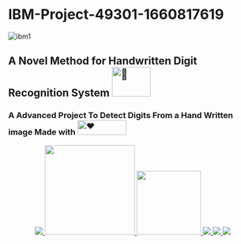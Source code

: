 # IBM-Project-49301-1660817619
![ibm1](https://pngimg.com/uploads/ibm/ibm_PNG19659.png)
<h2 align="left">A Novel Method for Handwritten Digit Recognition System
 <a href="https://github.com/IBM-EPBL/IBM-Project-49301-1660817619.git" target="_blank"><picture>
  <source srcset="https://media0.giphy.com/media/xTcnSWYZvafyhEACBO/giphy.gif?cid=ecf05e47yz09c9218xcionibc4qx8dqe2fytptt720a1d9uh&rid=giphy.gif&ct=g" type="image/webp">
  <img src="https://media0.giphy.com/media/xTcnSWYZvafyhEACBO/giphy.gif?cid=ecf05e47yz09c9218xcionibc4qx8dqe2fytptt720a1d9uh&rid=giphy.gif&ct=g" alt="️📝" width="78" height="60">
</picture></a></h2>

<h3 align="left">  A Advanced Project To Detect Digits From a Hand  Written image  Made with  <picture>
  <source srcset="https://media.giphy.com/media/eH9sawQbajAQM/giphy.gif" type="image/webp">
  <img src="https://media.giphy.com/media/eH9sawQbajAQM/giphy.gif" alt="❤" width="99" height="30">
</picture> </h3>
<p align="center">
<a href="https://www.ibm.com/in-en">
<img src="https://img.shields.io/badge/IBM-052FAD.svg?style=for-the-badge&logo=IBM&logoColor=white"> 
</a>
   <a href="https://www.python.org/g">
    <img src="https://forthebadge.com/images/badges/made-with-python.svg" width =182 >
  </a>

  <a href="https://www.ibm.com/cloud">
      <img src="https://img.shields.io/badge/IBM%20Watson-BE95FF.svg?style=for-the-badge&logo=IBM-Watson&logoColor=white" width=130>
  </a>
  <a href="https://opencv.org/">
    <img src="https://img.shields.io/badge/OpenCV-5C3EE8.svg?style=for-the-badge&logo=OpenCV&logoColor=white">
   </a>
 
  <a href="https://pandas.pydata.org/">
    <img src="https://img.shields.io/badge/pandas-150458.svg?style=for-the-badge&logo=pandas&logoColor=white">
    </a>
 
 <a href="https://keras.io/">
    <img src="https://img.shields.io/badge/Keras-D00000.svg?style=for-the-badge&logo=Keras&logoColor=white">
    </a>
</p>
